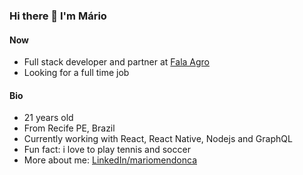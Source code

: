 ### Hi there 👋 I'm Mário

#### Now 
- Full stack developer and partner at <a href="https://falaagro.com/" target="blank">Fala Agro</a> 
- Looking for a full time job

#### Bio
- 21 years old
- From Recife PE, Brazil
- Currently working with React, React Native, Nodejs and GraphQL
- Fun fact: i love to play tennis and soccer
- More about me: <a href="https://www.linkedin.com/in/mariommendonca/" target="blank">LinkedIn/mariomendonca</a>
